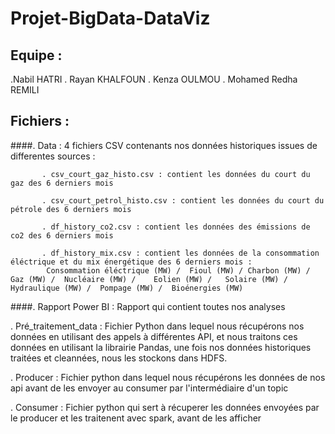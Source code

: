 # Projet-BigData-DataViz

## Equipe :
  .Nabil HATRI
  . Rayan KHALFOUN 
  . Kenza OULMOU
  . Mohamed Redha REMILI

## Fichiers :
  ####. Data : 4 fichiers CSV contenants nos données historiques issues de differentes sources :
  
           . csv_court_gaz_histo.csv : contient les données du court du gaz des 6 derniers mois
           
           . csv_court_petrol_histo.csv : contient les données du court du pétrole des 6 derniers mois
           
           . df_history_co2.csv : contient les données des émissions de co2 des 6 derniers mois
           
           . df_history_mix.csv : contient les données de la consommation éléctrique et du mix énergétique des 6 derniers mois :
            Consommation éléctrique (MW) /	Fioul (MW) / Charbon (MW) /	Gaz (MW) /	Nucléaire (MW) /	Eolien (MW) /	Solaire (MW) /	Hydraulique (MW) /	Pompage (MW) /	Bioénergies (MW)
   
   ####. Rapport Power BI : Rapport qui contient toutes nos analyses 
   
   . Pré_traitement_data : Fichier Python dans lequel nous récupérons nos données en utilisant des appels à différentes API, et nous traitons ces données en utilisant 
                           la librairie Pandas, une fois nos données historiques traitées et cleannées, nous les stockons dans HDFS.
                           
   . Producer : Fichier python dans lequel nous récupérons les données de nos api avant de les envoyer au consumer par l'intermédiaire d'un topic
   
   . Consumer : Fichier python qui sert à récuperer les données envoyées par le producer et les traitenent avec spark, avant de les afficher
   



